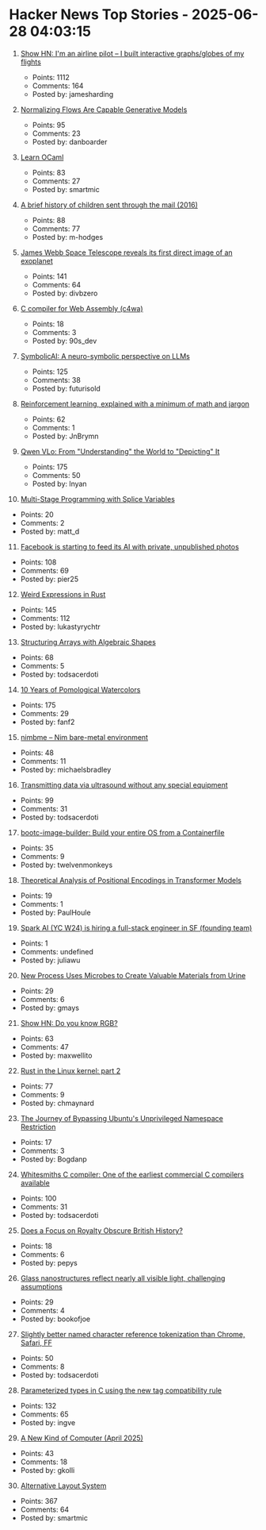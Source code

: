 # Hacker News Top Stories - 2025-06-28 04:03:15

1. [Show HN: I'm an airline pilot – I built interactive graphs/globes of my flights](https://jameshard.ing/pilot)
   - Points: 1112
   - Comments: 164
   - Posted by: jamesharding

2. [Normalizing Flows Are Capable Generative Models](https://machinelearning.apple.com/research/normalizing-flows)
   - Points: 95
   - Comments: 23
   - Posted by: danboarder

3. [Learn OCaml](https://ocaml-sf.org/learn-ocaml-public/#activity=exercises)
   - Points: 83
   - Comments: 27
   - Posted by: smartmic

4. [A brief history of children sent through the mail (2016)](https://www.smithsonianmag.com/smart-news/brief-history-children-sent-through-mail-180959372/)
   - Points: 88
   - Comments: 77
   - Posted by: m-hodges

5. [James Webb Space Telescope reveals its first direct image of an exoplanet](https://www.smithsonianmag.com/smart-news/james-webb-space-telescope-reveals-its-first-direct-image-discovery-of-an-exoplanet-180986886/)
   - Points: 141
   - Comments: 64
   - Posted by: divbzero

6. [C compiler for Web Assembly (c4wa)](https://github.com/kign/c4wa)
   - Points: 18
   - Comments: 3
   - Posted by: 90s_dev

7. [SymbolicAI: A neuro-symbolic perspective on LLMs](https://github.com/ExtensityAI/symbolicai)
   - Points: 125
   - Comments: 38
   - Posted by: futurisold

8. [Reinforcement learning, explained with a minimum of math and jargon](https://www.understandingai.org/p/reinforcement-learning-explained)
   - Points: 62
   - Comments: 1
   - Posted by: JnBrymn

9. [Qwen VLo: From "Understanding" the World to "Depicting" It](https://qwenlm.github.io/blog/qwen-vlo/)
   - Points: 175
   - Comments: 50
   - Posted by: lnyan

10. [Multi-Stage Programming with Splice Variables](https://tsung-ju.org/icfp25/)
   - Points: 20
   - Comments: 2
   - Posted by: matt_d

11. [Facebook is starting to feed its AI with private, unpublished photos](https://www.theverge.com/meta/694685/meta-ai-camera-roll)
   - Points: 108
   - Comments: 69
   - Posted by: pier25

12. [Weird Expressions in Rust](https://www.wakunguma.com/blog/rust-weird-expr)
   - Points: 145
   - Comments: 112
   - Posted by: lukastyrychtr

13. [Structuring Arrays with Algebraic Shapes](https://dl.acm.org/doi/abs/10.1145/3736112.3736141)
   - Points: 68
   - Comments: 5
   - Posted by: todsacerdoti

14. [10 Years of Pomological Watercolors](https://parkerhiggins.net/2025/04/10-years-of-pomological-watercolors/)
   - Points: 175
   - Comments: 29
   - Posted by: fanf2

15. [nimbme – Nim bare-metal environment](https://github.com/mikra01/nimbme)
   - Points: 48
   - Comments: 11
   - Posted by: michaelsbradley

16. [Transmitting data via ultrasound without any special equipment](https://halcy.de/blog/2025/06/27/transmitting-data-via-ultrasound-without-any-special-equipment/)
   - Points: 99
   - Comments: 31
   - Posted by: todsacerdoti

17. [bootc-image-builder: Build your entire OS from a Containerfile](https://github.com/osbuild/bootc-image-builder)
   - Points: 35
   - Comments: 9
   - Posted by: twelvenmonkeys

18. [Theoretical Analysis of Positional Encodings in Transformer Models](https://arxiv.org/abs/2506.06398)
   - Points: 19
   - Comments: 1
   - Posted by: PaulHoule

19. [Spark AI (YC W24) is hiring a full-stack engineer in SF (founding team)](https://www.ycombinator.com/companies/spark/jobs/kDeJlPK-software-engineer-full-stack-founding-team)
   - Points: 1
   - Comments: undefined
   - Posted by: juliawu

20. [New Process Uses Microbes to Create Valuable Materials from Urine](https://newscenter.lbl.gov/2025/06/17/new-process-uses-microbes-to-create-valuable-materials-from-urine/)
   - Points: 29
   - Comments: 6
   - Posted by: gmays

21. [Show HN: Do you know RGB?](https://maxwellito.github.io/do-you-know-rgb/)
   - Points: 63
   - Comments: 47
   - Posted by: maxwellito

22. [Rust in the Linux kernel: part 2](https://lwn.net/SubscriberLink/1025232/fbb2d90d084368e3/)
   - Points: 77
   - Comments: 9
   - Posted by: chmaynard

23. [The Journey of Bypassing Ubuntu's Unprivileged Namespace Restriction](https://u1f383.github.io/linux/2025/06/26/the-journey-of-bypassing-ubuntus-unprivileged-namespace-restriction.html)
   - Points: 17
   - Comments: 3
   - Posted by: Bogdanp

24. [Whitesmiths C compiler: One of the earliest commercial C compilers available](https://github.com/hansake/Whitesmiths-C-compiler)
   - Points: 100
   - Comments: 31
   - Posted by: todsacerdoti

25. [Does a Focus on Royalty Obscure British History?](https://www.historytoday.com/archive/head-head/does-focus-royalty-obscure-british-history)
   - Points: 18
   - Comments: 6
   - Posted by: pepys

26. [Glass nanostructures reflect nearly all visible light, challenging assumptions](https://phys.org/news/2025-06-glass-nanostructures-visible-photonics-assumptions.html)
   - Points: 29
   - Comments: 4
   - Posted by: bookofjoe

27. [Slightly better named character reference tokenization than Chrome, Safari, FF](https://www.ryanliptak.com/blog/better-named-character-reference-tokenization/)
   - Points: 50
   - Comments: 8
   - Posted by: todsacerdoti

28. [Parameterized types in C using the new tag compatibility rule](https://nullprogram.com/blog/2025/06/26/)
   - Points: 132
   - Comments: 65
   - Posted by: ingve

29. [A New Kind of Computer (April 2025)](https://lightmatter.co/blog/a-new-kind-of-computer/)
   - Points: 43
   - Comments: 18
   - Posted by: gkolli

30. [Alternative Layout System](https://alternativelayoutsystem.com/scripts/#same-sizer)
   - Points: 367
   - Comments: 64
   - Posted by: smartmic

